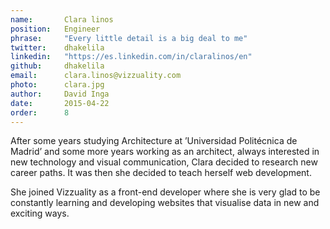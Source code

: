 ```yaml
---
name:       Clara linos
position:   Engineer
phrase:     "Every little detail is a big deal to me"
twitter:    dhakelila
linkedin:   "https://es.linkedin.com/in/claralinos/en"
github:		dhakelila
email:      clara.linos@vizzuality.com
photo:      clara.jpg
author:     David Inga
date:       2015-04-22
order: 		8
---
```


After some years studying Architecture at ’Universidad Politécnica de Madrid’ and some more years working as an architect, always interested in new technology and visual communication, Clara decided to research new career paths. It was then she decided to teach herself web development.

She joined Vizzuality as a front-end developer where she is very glad to be constantly learning and developing websites that visualise data in new and exciting ways.
